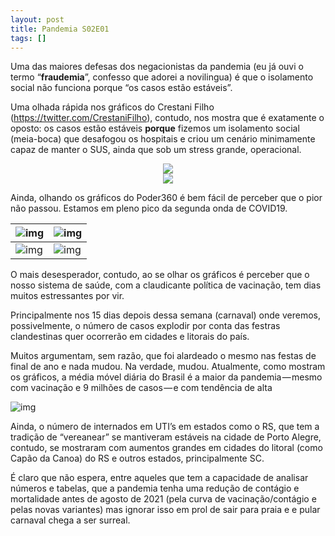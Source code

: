 ```yaml
---
layout: post
title: Pandemia S02E01
tags: []
---
```


Uma das maiores defesas dos negacionistas da pandemia (eu já ouvi o termo “**fraudemia**”, confesso que adorei a novilingua) é que o isolamento social não funciona porque “os casos estão estáveis”. 

Uma olhada rápida nos gráficos do Crestani Filho (https://twitter.com/CrestaniFilho), contudo, nos mostra que é exatamente o oposto: os casos estão estáveis **porque** fizemos um isolamento social (meia-boca) que desafogou os hospitais e criou um cenário minimamente capaz de manter o SUS, ainda que sob um stress grande, operacional.

<p style="text-align: center;">
  <img src = "https://cdn-images-1.medium.com/max/1000/0*irBNiz3bUDiZVMZD" > <br>
  <img src = "https://cdn-images-1.medium.com/max/1000/0*dlEtmdiJAHLlCPn7" >
</p>

Ainda, olhando os gráficos do Poder360 é bem fácil de perceber que o pior não passou. Estamos em pleno pico da segunda onda de COVID19.

|![img](https://cdn-images-1.medium.com/max/1000/1*L1iIGzWZDWY__WbYC9rmNw.jpeg)|![img](https://cdn-images-1.medium.com/max/750/1*9bZP6IOTzOg0QrmVqEeb8g.jpeg)|
|---|---|
|![img](https://cdn-images-1.medium.com/max/1000/1*hgCv7O4VbV1c9fz5JD5wJw.jpeg)|![img](https://cdn-images-1.medium.com/max/750/1*noEMvU_xu7arnlPVIgd6ew.jpeg)|

O mais desesperador, contudo, ao se olhar os gráficos é perceber que o nosso sistema de saúde, com a claudicante política de vacinação, tem dias muitos estressantes por vir. 

Principalmente nos 15 dias depois dessa semana (carnaval) onde veremos, possivelmente, o número de casos explodir por conta das festras clandestinas quer ocorrerão em cidades e litorais do país.

Muitos argumentam, sem razão, que foi alardeado o mesmo nas festas de final de ano e nada mudou. Na verdade, mudou. Atualmente, como mostram os gráficos, a média móvel diária do Brasil é a maior da pandemia — mesmo com vacinação e 9 milhões de casos — e com tendência de alta

![img](https://cdn-images-1.medium.com/max/1000/0*FBq80sTiyPr2bgDd)

Ainda, o número de internados em UTI’s em estados como o RS, que tem a tradição de “vereanear” se mantiveram estáveis na cidade de Porto Alegre, contudo, se mostraram com aumentos grandes em cidades do litoral (como Capão da Canoa) do RS e outros estados, principalmente SC.

É claro que não espera, entre aqueles que tem a capacidade de analisar números e tabelas, que a pandemia tenha uma redução de contágio e mortalidade antes de agosto de 2021 (pela curva de vacinação/contágio e pelas novas variantes) mas ignorar isso em prol de sair para praia e e pular carnaval chega a ser surreal.
